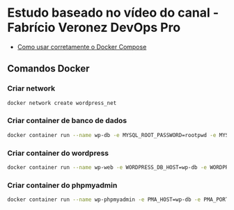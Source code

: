 # Estudo baseado no vídeo do canal - Fabrício Veronez DevOps Pro
 - [Como usar corretamente o Docker Compose](https://youtu.be/hue967OT4gw)

## Comandos Docker

### Criar network
```sh 
docker network create wordpress_net
```

### Criar container de banco de dados
```sh 
docker container run --name wp-db -e MYSQL_ROOT_PASSWORD=rootpwd -e MYSQL_DATABASE=wordpress -e MYSQL_USER=wordpress -e MYSQL_PASSWORD=wordpress --network=wordpress_net -d mysql:8.0.30
```

### Criar container do wordpress
```sh 
docker container run --name wp-web -e WORDPRESS_DB_HOST=wp-db -e WORDPRESS_DB_USER=wordpress -e WORDPRESS_DB_NAME=wordpress -e WORDPRESS_DB_PASSWORD=wordpress --network=wordpress_net -p 8080:80 -d wordpress
```

### Criar container do phpmyadmin
```sh 
docker container run --name wp-phpmyadmin -e PMA_HOST=wp-db -e PMA_PORT=3306 -e PMA_USER=wordpress -e PMA_PASSWORD=wordpress --network=wordpress_net -p 8181:80 -d phpmyadmin
```